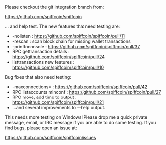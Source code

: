 Please checkout the git integration branch from:

https://github.com/spiffcoin/spiffcoin

... and help test.  The new features that need testing are:

* -nolisten : https://github.com/spiffcoin/spiffcoin/pull/11
* -rescan : scan block chain for missing wallet transactions
* -printtoconsole : https://github.com/spiffcoin/spiffcoin/pull/37
* RPC gettransaction details : https://github.com/spiffcoin/spiffcoin/pull/24
* listtransactions new features : https://github.com/spiffcoin/spiffcoin/pull/10

Bug fixes that also need testing:

* -maxconnections= : https://github.com/spiffcoin/spiffcoin/pull/42
* RPC listaccounts minconf : https://github.com/spiffcoin/spiffcoin/pull/27
* RPC move, add time to output : https://github.com/spiffcoin/spiffcoin/pull/21
* ...and several improvements to --help output.

This needs more testing on Windows!  Please drop me a quick private message, email, or IRC message if you are able to do some testing.  If you find bugs, please open an issue at:

https://github.com/spiffcoin/spiffcoin/issues
